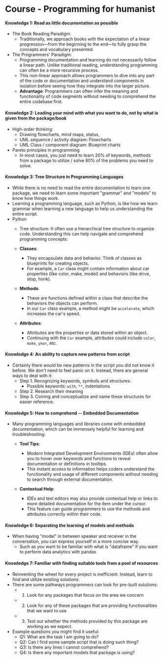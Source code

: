 # Course - Programming for humanist

#### Knowledge 1: Read as little documentation as possible
- The Book Reading Paradigm:
	- Traditionally, we approach books with the expectation of a linear progression—from the beginning to the end—to fully grasp the concepts and vocabulary presented.
- The Programmers' Paradigm:
	- Programming documentation and learning do not necessarily follow a linear path. Unlike traditional reading, understanding programming can often be a more recursive process.
	- This non-linear approach allows programmers to dive into any part of the code or documentation and understand components in isolation before seeing how they integrate into the larger picture.
	- **Advantage**: Programmers can often infer the meaning and functionality of code segments without needing to comprehend the entire codebase first.
#### Knowledge 2: Leading your mind with what you want to do, not by what is given from the package/book
- High-order thinking:
	- Drawing flowcharts, mind maps, status, 
	- UML sequence / activity diagram: Flowcharts
	- UML Class / component diagram: Blueprint charts
- Pareto principles in programming
	- In most cases, you just need to learn 20% of keywords, methods from a package to utilize / solve 80% of the problems you need to solve. 
#### Knowledge 3: Tree Structure in Programming Languages
- While there is no need to read the entire documentation to learn one package, we need to learn some important "grammar" and "models" to know how things work. 
- Learning a programming language, such as Python, is like how we learn grammar when learning a new language to help us understanding the entire script. 
- Python
	- Tree structure: It often use a hierarchical tree structure to organize code. Understanding this can help navigate and comprehend programming concepts:

    - **Classes**: 
        - They encapsulate data and behavior. Think of classes as blueprints for creating objects.
        - For example, a `Car` class might contain information about car properties (like color, make, model) and behaviors (like drive, stop, honk).

    - **Methods**: 
        - These are functions defined within a class that describe the behaviors the objects can perform.
        - In our `Car` class example, a method might be `accelerate`, which increases the car's speed.

    - **Attributes**: 
        - Attributes are the properties or data stored within an object.
        - Continuing with the `Car` example, attributes could include `color`, `make`, `year`, etc.

#### Knowledge 4: An ability to capture new patterns from script
- Certainly there would be new patterns in the script you did not know it before. We don't need to feel panic on it. Instead, there are general ways to deal with it: 
	- Step 1. Recognizing keywords, symbols and structures:
		- Possible keywords: `with`, `**`, indentations
	- Step 2. Research their meaning
	- Step 3. Coining and conceptualize and name these structures for easier reference.

#### Knowledge 5: How to comprehend -- Embedded Documentation
- Many programming languages and libraries come with embedded documentation, which can be immensely helpful for learning and troubleshooting:

    - **Tool Tips**: 
        - Modern Integrated Development Environments (IDEs) often allow you to hover over keywords and functions to reveal documentation or definitions in tooltips.
        - This instant access to information helps coders understand the functionality and usage of different components without needing to search through external documentation.

    - **Contextual Help**:
        - IDEs and text editors may also provide contextual help or links to more detailed documentation for the item under the cursor.
        - This feature can guide programmers to use the methods and attributes correctly within their code.

#### Knowledge 6: Separating the learning of models and methods
- When having "model" in between speaker and receiver in the conversation, you can express yourself in a more concise way. 
	- Such as you want to be familiar with what is "dataframe" if you want to perform data analytics with pandas

#### Knowledge 7: Familiar with finding suitable tools from a pool of resources
- Reinventing the wheel for every project is inefficient. Instead, learn to find and utilize existing solutions:
- There are some pathways programmers can look for pre-built solutions:
	- 1. Look for any packages that focus on the area we concern
	- 2. Look for any of these packages that are providing functionalities that we want to use
	- 3. Test out whether the methods provided by this package are working as we expect. 
- Example questions you might find it useful:
	- Q1: What are the task I am going to do?
	- Q2: Can I find some sample script that is doing such thing?
	- Q3: Is there any lines I cannot comprehend?
	- Q4: Is there any important models that package is using?